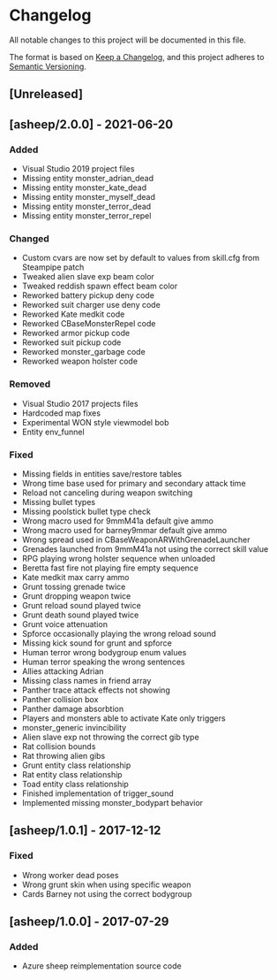 # Changelog

All notable changes to this project will be documented in this file.

The format is based on [Keep a Changelog](https://keepachangelog.com/en/1.0.0/),
and this project adheres to [Semantic Versioning](https://semver.org/spec/v2.0.0.html).

## [Unreleased]

## [asheep/2.0.0] - 2021-06-20

### Added

- Visual Studio 2019 project files
- Missing entity monster_adrian_dead
- Missing entity monster_kate_dead
- Missing entity monster_myself_dead
- Missing entity monster_terror_dead
- Missing entity monster_terror_repel

### Changed

- Custom cvars are now set by default to values from skill.cfg from Steampipe patch
- Tweaked alien slave exp beam color
- Tweaked reddish spawn effect beam color
- Reworked battery pickup deny code
- Reworked suit charger use deny code
- Reworked Kate medkit code
- Reworked CBaseMonsterRepel code
- Reworked armor pickup code
- Reworked suit pickup code
- Reworked monster_garbage code
- Reworked weapon holster code

### Removed

- Visual Studio 2017 projects files
- Hardcoded map fixes
- Experimental WON style viewmodel bob
- Entity env_funnel

### Fixed

- Missing fields in entities save/restore tables
- Wrong time base used for primary and secondary attack time
- Reload not canceling during weapon switching
- Missing bullet types
- Missing poolstick bullet type check
- Wrong macro used for 9mmM41a default give ammo
- Wrong macro used for barney9mmar default give ammo
- Wrong spread used in CBaseWeaponARWithGrenadeLauncher
- Grenades launched from 9mmM41a not using the correct skill value
- RPG playing wrong holster sequence when unloaded
- Beretta fast fire not playing fire empty sequence
- Kate medkit max carry ammo
- Grunt tossing grenade twice
- Grunt dropping weapon twice
- Grunt reload sound played twice
- Grunt death sound played twice
- Grunt voice attenuation
- Spforce occasionally playing the wrong reload sound
- Missing kick sound for grunt and spforce
- Human terror wrong bodygroup enum values
- Human terror speaking the wrong sentences
- Allies attacking Adrian
- Missing class names in friend array
- Panther trace attack effects not showing
- Panther collision box
- Panther damage absorbtion
- Players and monsters able to activate Kate only triggers
- monster_generic invincibility
- Alien slave exp not throwing the correct gib type
- Rat collision bounds
- Rat throwing alien gibs
- Grunt entity class relationship
- Rat entity class relationship
- Toad entity class relationship
- Finished implementation of trigger_sound
- Implemented missing monster_bodypart behavior

## [asheep/1.0.1] - 2017-12-12

### Fixed

- Wrong worker dead poses
- Wrong grunt skin when using specific weapon
- Cards Barney not using the correct bodygroup

## [asheep/1.0.0] - 2017-07-29

### Added

- Azure sheep reimplementation source code

